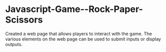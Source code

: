# Javascript-Game--Rock-Paper-Scissors
Created a web page that allows players to interact with the game. The various elements on the web page can be used to submit inputs or display outputs.
